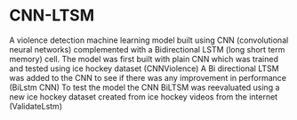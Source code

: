 # CNN-LTSM
A violence detection machine learning model built using CNN (convolutional neural networks) complemented with a Bidirectional  LSTM (long short term memory) cell.
The model was first built with plain CNN which was trained and tested using ice hockey dataset (CNNViolence)
A Bi directional LTSM was added to the CNN to see if there was any improvement in performance (BiLstm CNN)
To test the model the CNN BiLTSM was reevaluated using a new ice  hockey dataset created from ice hockey videos from the internet (ValidateLstm)

